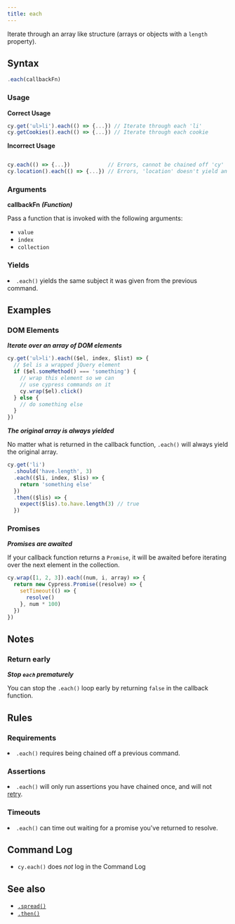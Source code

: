 ```yaml
---
title: each
---
```


Iterate through an array like structure (arrays or objects with a `length` property).

## Syntax

```javascript
.each(callbackFn)
```

### Usage

**<Icon name="check-circle" color="green"></Icon> Correct Usage**

```javascript
cy.get('ul>li').each(() => {...}) // Iterate through each 'li'
cy.getCookies().each(() => {...}) // Iterate through each cookie
```

**<Icon name="exclamation-triangle" color="red"></Icon> Incorrect Usage**

```javascript

cy.each(() => {...})            // Errors, cannot be chained off 'cy'
cy.location().each(() => {...}) // Errors, 'location' doesn't yield an array
```

### Arguments

**<Icon name="angle-right"></Icon> callbackFn** **_(Function)_**

Pass a function that is invoked with the following arguments:

- `value`
- `index`
- `collection`

### Yields [<Icon name="question-circle"/>](/guides/core-concepts/introduction-to-cypress#Subject-Management)

<List><li>`.each()` yields the same subject it was given from the previous command.</li></List>

## Examples

### DOM Elements

**_Iterate over an array of DOM elements_**

```javascript
cy.get('ul>li').each(($el, index, $list) => {
  // $el is a wrapped jQuery element
  if ($el.someMethod() === 'something') {
    // wrap this element so we can
    // use cypress commands on it
    cy.wrap($el).click()
  } else {
    // do something else
  }
})
```

**_The original array is always yielded_**

No matter what is returned in the callback function, `.each()` will always yield the original array.

```javascript
cy.get('li')
  .should('have.length', 3)
  .each(($li, index, $lis) => {
    return 'something else'
  })
  .then(($lis) => {
    expect($lis).to.have.length(3) // true
  })
```

### Promises

**_Promises are awaited_**

If your callback function returns a `Promise`, it will be awaited before iterating over the next element in the collection.

```javascript
cy.wrap([1, 2, 3]).each((num, i, array) => {
  return new Cypress.Promise((resolve) => {
    setTimeout(() => {
      resolve()
    }, num * 100)
  })
})
```

## Notes

### Return early

**_Stop `each` prematurely_**

You can stop the `.each()` loop early by returning `false` in the callback function.

## Rules

### Requirements [<Icon name="question-circle"/>](/guides/core-concepts/introduction-to-cypress#Chains-of-Commands)

<List><li>`.each()` requires being chained off a previous command.</li></List>

### Assertions [<Icon name="question-circle"/>](/guides/core-concepts/introduction-to-cypress#Assertions)

<List><li>`.each()` will only run assertions you have chained once, and will not [retry](/guides/core-concepts/retry-ability).</li></List>

### Timeouts [<Icon name="question-circle"/>](/guides/core-concepts/introduction-to-cypress#Timeouts)

<List><li>`.each()` can time out waiting for a promise you've returned to resolve.</li></List>

## Command Log

- `cy.each()` does _not_ log in the Command Log

## See also

- [`.spread()`](/api/commands/spread)
- [`.then()`](/api/commands/then)
